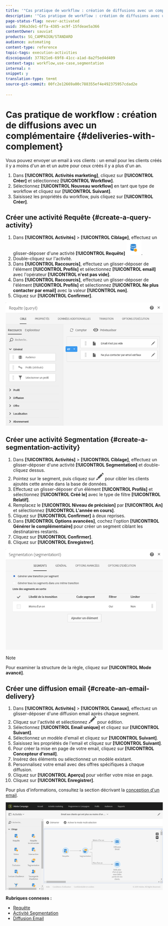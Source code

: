 ```yaml
---
title: '"Cas pratique de workflow : création de diffusions avec un complémentaire"'
description: '"Cas pratique de workflow : création de diffusions avec un complémentaire"'
page-status-flag: never-activated
uuid: 396a3de1-6ffa-4385-ac9f-15fdeae5a366
contentOwner: sauviat
products: SG_CAMPAIGN/STANDARD
audience: automating
content-type: reference
topic-tags: execution-activities
discoiquuid: 377821e6-69f8-41cc-a1ad-8a2f5ed4d409
context-tags: workflow,use-case,segmentation
internal: n
snippet: y
translation-type: tm+mt
source-git-commit: 00fc2e12669a00c788355ef4e492375957cdad2e

---
```



# Cas pratique de workflow : création de diffusions avec un complémentaire {#deliveries-with-complement}

Vous pouvez envoyer un email à vos clients : un email pour les clients créés il y a moins d'un an et un autre pour ceux créés il y a plus d'un an.

1. Dans **[!UICONTROL Activités marketing]**, cliquez sur **[!UICONTROL Créer]** et sélectionnez **[!UICONTROL Workflow]**.
1. Sélectionnez **[!UICONTROL Nouveau workflow]** en tant que type de workflow et cliquez sur **[!UICONTROL Suivant]**.
1. Saisissez les propriétés du workflow, puis cliquez sur **[!UICONTROL Créer]**.

## Créer une activité Requête {#create-a-query-activity}

1. Dans **[!UICONTROL Activités]** &gt; **[!UICONTROL Ciblage]**, effectuez un glisser-déposer d'une activité **[!UICONTROL Requête]** ![](assets/query.png).
1. Double-cliquez sur l'activité.
1. Dans **[!UICONTROL Raccourcis]**, effectuez un glisser-déposer de l'élément **[!UICONTROL Profils]** et sélectionnez **[!UICONTROL email]** avec l'opérateur **[!UICONTROL n'est pas vide]**.
1. Dans **[!UICONTROL Raccourcis]**, effectuez un glisser-déposer de l'élément **[!UICONTROL Profils]** et sélectionnez **[!UICONTROL Ne plus contacter par email]** avec la valeur **[!UICONTROL non]**.
1. Cliquez sur **[!UICONTROL Confirmer]**.

![](assets/wf-complement-query.png)

## Créer une activité Segmentation {#create-a-segmentation-activity}

1. Dans **[!UICONTROL Activités]** &gt; **[!UICONTROL Ciblage]**, effectuez un glisser-déposer d'une activité **[!UICONTROL Segmentation]** et double-cliquez dessus.
1. Pointez sur le segment, puis cliquez sur ![](assets/edit_darkgrey-24px.png) pour cibler les clients ajoutés cette année dans la base de données.
1. Effectuez un glisser-déposer d'un élément **[!UICONTROL Profils]** et sélectionnez **[!UICONTROL Créé le]** avec le type de filtre **[!UICONTROL Relatif]**.
1. Remplacez le **[!UICONTROL Niveau de précision]** par **[!UICONTROL An]** et sélectionnez **[!UICONTROL L'année en cours]**.
1. Cliquez sur **[!UICONTROL Confirmer]** à deux reprises.
1. Dans **[!UICONTROL Options avancées]**, cochez l'option **[!UICONTROL Générer le complémentaire]** pour créer un segment ciblant les destinataires restants.
1. Cliquez sur **[!UICONTROL Confirmer]**.
1. Cliquez sur **[!UICONTROL Enregistrer]**.

![](assets/wf-complement-segmentation.png)

>[!NOTE]
>
>Pour examiner la structure de la règle, cliquez sur **[!UICONTROL Mode avancé]**.

## Créer une diffusion email {#create-an-email-delivery}

1. Dans **[!UICONTROL Activités]** &gt; **[!UICONTROL Canaux]**, effectuez un glisser-déposer d'une diffusion email après chaque segment.
1. Cliquez sur l'activité et sélectionnez ![](assets/edit_darkgrey-24px.png) pour édition.
1. Sélectionnez **[!UICONTROL Email unique]** et cliquez sur **[!UICONTROL Suivant]**.
1. Sélectionnez un modèle d'email et cliquez sur **[!UICONTROL Suivant]**.
1. Saisissez les propriétés de l'email et cliquez sur **[!UICONTROL Suivant]**.
1. Pour créer la mise en page de votre email, cliquez sur **[!UICONTROL Concepteur d'email]**.
1. Insérez des éléments ou sélectionnez un modèle existant.
1. Personnalisez votre email avec des offres spécifiques à chaque diffusion.
1. Cliquez sur **[!UICONTROL Aperçu]** pour vérifier votre mise en page.
1. Cliquez sur **[!UICONTROL Enregistrer]**.

Pour plus d'informations, consultez la section décrivant la [conception d'un email](../../designing/using/designing-from-scratch.md#designing-an-email-content-from-scratch).

![](assets/wf-deliveries-with-a-complement.png)

**Rubriques connexes :**

* [Requête](../../automating/using/query.md)
* [Activité Segmentation](../../automating/using/segmentation.md)
* [Diffusion Email ](../../automating/using/email-delivery.md)
